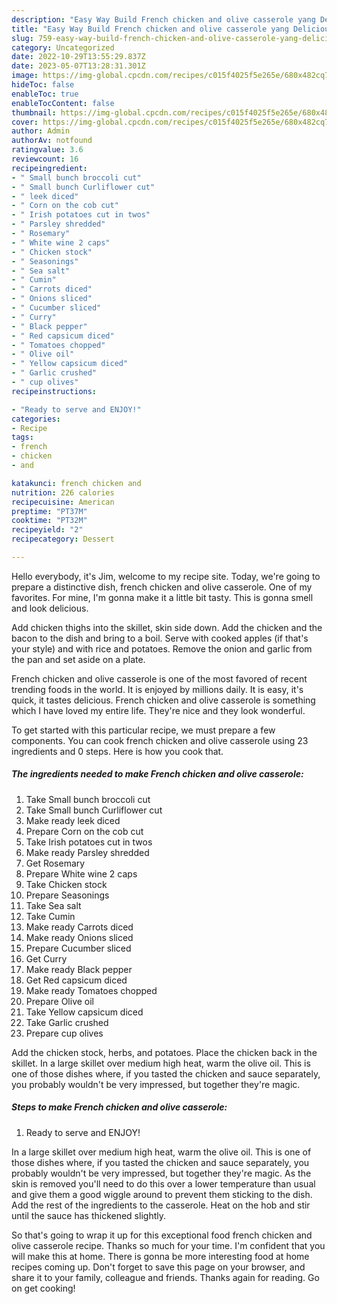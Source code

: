 ```yaml
---
description: "Easy Way Build French chicken and olive casserole yang Delicious"
title: "Easy Way Build French chicken and olive casserole yang Delicious"
slug: 759-easy-way-build-french-chicken-and-olive-casserole-yang-delicious
category: Uncategorized
date: 2022-10-29T13:55:29.837Z
date: 2023-05-07T13:28:31.301Z
image: https://img-global.cpcdn.com/recipes/c015f4025f5e265e/680x482cq70/french-chicken-and-olive-casserole-recipe-main-photo.jpg
hideToc: false
enableToc: true
enableTocContent: false
thumbnail: https://img-global.cpcdn.com/recipes/c015f4025f5e265e/680x482cq70/french-chicken-and-olive-casserole-recipe-main-photo.jpg
cover: https://img-global.cpcdn.com/recipes/c015f4025f5e265e/680x482cq70/french-chicken-and-olive-casserole-recipe-main-photo.jpg
author: Admin
authorAv: notfound
ratingvalue: 3.6
reviewcount: 16
recipeingredient:
- " Small bunch broccoli cut"
- " Small bunch Curliflower cut"
- " leek diced"
- " Corn on the cob cut"
- " Irish potatoes cut in twos"
- " Parsley shredded"
- " Rosemary"
- " White wine 2 caps"
- " Chicken stock"
- " Seasonings"
- " Sea salt"
- " Cumin"
- " Carrots diced"
- " Onions sliced"
- " Cucumber sliced"
- " Curry"
- " Black pepper"
- " Red capsicum diced"
- " Tomatoes chopped"
- " Olive oil"
- " Yellow capsicum diced"
- " Garlic crushed"
- " cup olives"
recipeinstructions:

- "Ready to serve and ENJOY!"
categories:
- Recipe
tags:
- french
- chicken
- and

katakunci: french chicken and 
nutrition: 226 calories
recipecuisine: American
preptime: "PT37M"
cooktime: "PT32M"
recipeyield: "2"
recipecategory: Dessert

---
```



Hello everybody, it's Jim, welcome to my recipe site. Today, we're going to prepare a distinctive dish, french chicken and olive casserole. One of my favorites. For mine, I'm gonna make it a little bit tasty. This is gonna smell and look delicious.

Add chicken thighs into the skillet, skin side down. Add the chicken and the bacon to the dish and bring to a boil. Serve with cooked apples (if that&#39;s your style) and with rice and potatoes. Remove the onion and garlic from the pan and set aside on a plate.

French chicken and olive casserole is one of the most favored of recent trending foods in the world. It is enjoyed by millions daily. It is easy, it's quick, it tastes delicious. French chicken and olive casserole is something which I have loved my entire life. They're nice and they look wonderful.


To get started with this particular recipe, we must prepare a few components. You can cook french chicken and olive casserole using 23 ingredients and 0 steps. Here is how you cook that.

<!--inarticleads1-->

##### The ingredients needed to make French chicken and olive casserole:

1. Take  Small bunch broccoli cut
1. Take  Small bunch Curliflower cut
1. Make ready  leek diced
1. Prepare  Corn on the cob cut
1. Take  Irish potatoes cut in twos
1. Make ready  Parsley shredded
1. Get  Rosemary
1. Prepare  White wine 2 caps
1. Take  Chicken stock
1. Prepare  Seasonings
1. Take  Sea salt
1. Take  Cumin
1. Make ready  Carrots diced
1. Make ready  Onions sliced
1. Prepare  Cucumber sliced
1. Get  Curry
1. Make ready  Black pepper
1. Get  Red capsicum diced
1. Make ready  Tomatoes chopped
1. Prepare  Olive oil
1. Take  Yellow capsicum diced
1. Take  Garlic crushed
1. Prepare  cup olives


Add the chicken stock, herbs, and potatoes. Place the chicken back in the skillet. In a large skillet over medium high heat, warm the olive oil. This is one of those dishes where, if you tasted the chicken and sauce separately, you probably wouldn&#39;t be very impressed, but together they&#39;re magic. 

<!--inarticleads2-->

##### Steps to make French chicken and olive casserole:


1. Ready to serve and ENJOY!

In a large skillet over medium high heat, warm the olive oil. This is one of those dishes where, if you tasted the chicken and sauce separately, you probably wouldn&#39;t be very impressed, but together they&#39;re magic. As the skin is removed you&#39;ll need to do this over a lower temperature than usual and give them a good wiggle around to prevent them sticking to the dish. Add the rest of the ingredients to the casserole. Heat on the hob and stir until the sauce has thickened slightly. 

So that's going to wrap it up for this exceptional food french chicken and olive casserole recipe. Thanks so much for your time. I'm confident that you will make this at home. There is gonna be more interesting food at home recipes coming up. Don't forget to save this page on your browser, and share it to your family, colleague and friends. Thanks again for reading. Go on get cooking!
